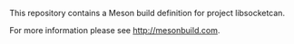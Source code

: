 This repository contains a Meson build definition for project libsocketcan.

For more information please see http://mesonbuild.com.
